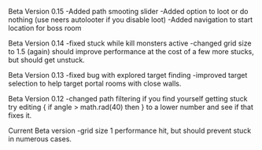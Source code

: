 Beta Version 0.15
-Added path smooting slider
-Added option to loot or do nothing (use neers autolooter if you disable loot) 
-Added navigation to start location for boss room 


Beta Version 0.14
-fixed stuck while kill monsters active
-changed grid size to 1.5 (again) should improve performance at the cost of a few more stucks, but should get unstuck. 


Beta Version 0.13
-fixed bug with explored target finding
-improved target selection to help target portal rooms with close walls. 


Beta Version 0.12
-changed path filtering 
if you find yourself getting stuck try editing {  if angle > math.rad(40) then } to a lower number and see if that fixes it. 
 

Current Beta version 
-grid size 1
performance hit, but should prevent stuck in numerous cases. 

